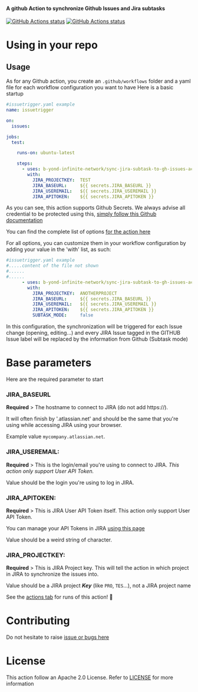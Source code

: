 #### A github Action to synchronize Github Issues and Jira subtasks


<p align="left">
  <a href="https://github.com/actions/javascript-action/workflows/test-local"><img alt="GitHub Actions status" src="https://github.com/b-yond-infinite-network/sync-jira-subtask-to-gh-issues-action/workflows/test-local/badge.svg"></a>
  <a href="https://github.com/actions/javascript-action/workflows/test-issuetrigger"><img alt="GitHub Actions status" src="https://github.com/b-yond-infinite-network/sync-jira-subtask-to-gh-issues-action/workflows/test-issuetrigger/badge.svg"></a>
</p>

# Using in your repo
## Usage
As for any Github action, you create an `.github/workflows` folder and a yaml file for each workflow configuration you want to have
Here is a basic startup
```yaml
#issuetrigger.yaml example
name: issuetrigger

on:
  issues:

jobs:
  test:

    runs-on: ubuntu-latest

    steps:
      - uses: b-yond-infinite-network/sync-jira-subtask-to-gh-issues-action@master
        with:
          JIRA_PROJECTKEY:  TEST
          JIRA_BASEURL:     ${{ secrets.JIRA_BASEURL }}
          JIRA_USEREMAIL:   ${{ secrets.JIRA_USEREMAIL }}
          JIRA_APITOKEN:    ${{ secrets.JIRA_APITOKEN }}
```
As you can see, this action supports Github Secrets.
We always advise all credential to be protected using this, [simply follow this Github documentation](https://help.github.com/en/actions/automating-your-workflow-with-github-actions/creating-and-using-encrypted-secrets)

You can find the complete list of options [for the action here](action.yml)

For all options, you can customize them in your workflow configuration by adding your value in the 'with' list, as such:
```yaml
#issuetrigger.yaml example
#.....content of the file not shown
#......
#......
      - uses: b-yond-infinite-network/sync-jira-subtask-to-gh-issues-action@master
        with:
          JIRA_PROJECTKEY:  ANOTHERPROJECT
          JIRA_BASEURL:     ${{ secrets.JIRA_BASEURL }}
          JIRA_USEREMAIL:   ${{ secrets.JIRA_USEREMAIL }}
          JIRA_APITOKEN:    ${{ secrets.JIRA_APITOKEN }}
          SUBTASK_MODE:     false
```
In this configuration, the synchronization will be triggered for each Issue change (opening, editing...) and every JIRA 
Issue tagged in the GITHUB Issue label will be replaced by the information from Github (Subtask mode)

# Base parameters 
Here are the required parameter to start
### JIRA_BASEURL
**Required** > The hostname to connect to JIRA (do not add https://). 

It will often finish by '.atlassian.net' and should be the same that you're using while accessing JIRA using your browser.

Example value `mycompany.atlassian.net`.


### JIRA_USEREMAIL:
**Required** > This is the login/email you're using to connect to JIRA. _This action only support User API Token._ 

Value should be the login you're using to log in JIRA.
    
### JIRA_APITOKEN:
**Required** > This is JIRA User API Token itself. This action only support User API Token. 

You can manage your API Tokens in JIRA [using this page](https://id.atlassian.com/manage/api-tokens)

Value should be a weird string of character.
    
### JIRA_PROJECTKEY:
**Required** > This is JIRA Project key. This will tell the action in which project in JIRA to synchronize the issues into. 

Value should be a JIRA project _**Key**_ (like `PRO`, `TES`...), not a JIRA project name



See the [actions tab](https://github.com/b-yond-infinite-network/ga-sync-issues-to-jira/actions) for runs of this action! :rocket:

# Contributing
Do not hesitate to raise [issue or bugs here](https://github.com/b-yond-infinite-network/ga-sync-issues-to-jira/issues)

# License
This action follow an Apache 2.0 License.
Refer to [LICENSE](LICENSE) for more information
